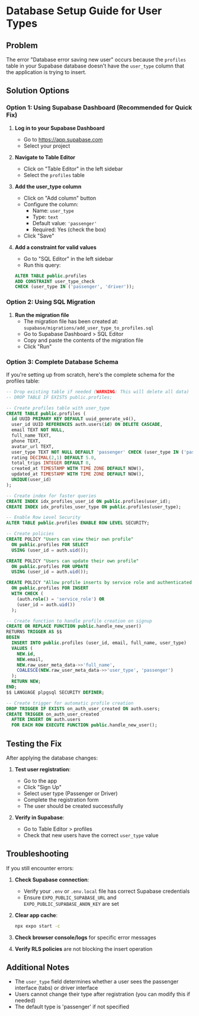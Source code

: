 # Database Setup Guide for User Types

## Problem
The error "Database error saving new user" occurs because the `profiles` table in your Supabase database doesn't have the `user_type` column that the application is trying to insert.

## Solution Options

### Option 1: Using Supabase Dashboard (Recommended for Quick Fix)

1. **Log in to your Supabase Dashboard**
   - Go to https://app.supabase.com
   - Select your project

2. **Navigate to Table Editor**
   - Click on "Table Editor" in the left sidebar
   - Select the `profiles` table

3. **Add the user_type column**
   - Click on "Add column" button
   - Configure the column:
     - Name: `user_type`
     - Type: `text`
     - Default value: `'passenger'`
     - Required: Yes (check the box)
   - Click "Save"

4. **Add a constraint for valid values**
   - Go to "SQL Editor" in the left sidebar
   - Run this query:
   ```sql
   ALTER TABLE public.profiles 
   ADD CONSTRAINT user_type_check 
   CHECK (user_type IN ('passenger', 'driver'));
   ```

### Option 2: Using SQL Migration

1. **Run the migration file**
   - The migration file has been created at: `supabase/migrations/add_user_type_to_profiles.sql`
   - Go to Supabase Dashboard > SQL Editor
   - Copy and paste the contents of the migration file
   - Click "Run"

### Option 3: Complete Database Schema

If you're setting up from scratch, here's the complete schema for the profiles table:

```sql
-- Drop existing table if needed (WARNING: This will delete all data)
-- DROP TABLE IF EXISTS public.profiles;

-- Create profiles table with user_type
CREATE TABLE public.profiles (
  id UUID PRIMARY KEY DEFAULT uuid_generate_v4(),
  user_id UUID REFERENCES auth.users(id) ON DELETE CASCADE,
  email TEXT NOT NULL,
  full_name TEXT,
  phone TEXT,
  avatar_url TEXT,
  user_type TEXT NOT NULL DEFAULT 'passenger' CHECK (user_type IN ('passenger', 'driver')),
  rating DECIMAL(2,1) DEFAULT 5.0,
  total_trips INTEGER DEFAULT 0,
  created_at TIMESTAMP WITH TIME ZONE DEFAULT NOW(),
  updated_at TIMESTAMP WITH TIME ZONE DEFAULT NOW(),
  UNIQUE(user_id)
);

-- Create index for faster queries
CREATE INDEX idx_profiles_user_id ON public.profiles(user_id);
CREATE INDEX idx_profiles_user_type ON public.profiles(user_type);

-- Enable Row Level Security
ALTER TABLE public.profiles ENABLE ROW LEVEL SECURITY;

-- Create policies
CREATE POLICY "Users can view their own profile" 
  ON public.profiles FOR SELECT 
  USING (user_id = auth.uid());

CREATE POLICY "Users can update their own profile" 
  ON public.profiles FOR UPDATE 
  USING (user_id = auth.uid());

CREATE POLICY "Allow profile inserts by service role and authenticated users" 
  ON public.profiles FOR INSERT 
  WITH CHECK (
    (auth.role() = 'service_role') OR 
    (user_id = auth.uid())
  );

-- Create function to handle profile creation on signup
CREATE OR REPLACE FUNCTION public.handle_new_user()
RETURNS TRIGGER AS $$
BEGIN
  INSERT INTO public.profiles (user_id, email, full_name, user_type)
  VALUES (
    NEW.id,
    NEW.email,
    NEW.raw_user_meta_data->>'full_name',
    COALESCE(NEW.raw_user_meta_data->>'user_type', 'passenger')
  );
  RETURN NEW;
END;
$$ LANGUAGE plpgsql SECURITY DEFINER;

-- Create trigger for automatic profile creation
DROP TRIGGER IF EXISTS on_auth_user_created ON auth.users;
CREATE TRIGGER on_auth_user_created
  AFTER INSERT ON auth.users
  FOR EACH ROW EXECUTE FUNCTION public.handle_new_user();
```

## Testing the Fix

After applying the database changes:

1. **Test user registration**:
   - Go to the app
   - Click "Sign Up"
   - Select user type (Passenger or Driver)
   - Complete the registration form
   - The user should be created successfully

2. **Verify in Supabase**:
   - Go to Table Editor > profiles
   - Check that new users have the correct `user_type` value

## Troubleshooting

If you still encounter errors:

1. **Check Supabase connection**:
   - Verify your `.env` or `.env.local` file has correct Supabase credentials
   - Ensure `EXPO_PUBLIC_SUPABASE_URL` and `EXPO_PUBLIC_SUPABASE_ANON_KEY` are set

2. **Clear app cache**:
   ```bash
   npx expo start -c
   ```

3. **Check browser console/logs** for specific error messages

4. **Verify RLS policies** are not blocking the insert operation

## Additional Notes

- The `user_type` field determines whether a user sees the passenger interface (tabs) or driver interface
- Users cannot change their type after registration (you can modify this if needed)
- The default type is 'passenger' if not specified
